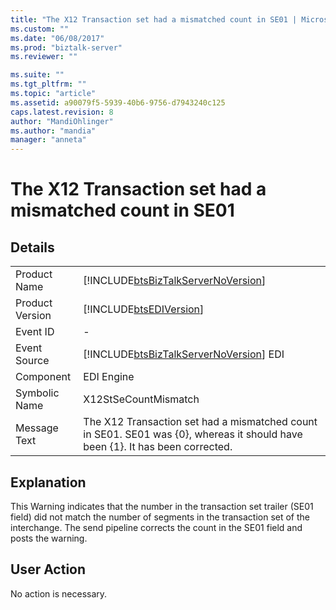 ```yaml
---
title: "The X12 Transaction set had a mismatched count in SE01 | Microsoft Docs"
ms.custom: ""
ms.date: "06/08/2017"
ms.prod: "biztalk-server"
ms.reviewer: ""

ms.suite: ""
ms.tgt_pltfrm: ""
ms.topic: "article"
ms.assetid: a90079f5-5939-40b6-9756-d7943240c125
caps.latest.revision: 8
author: "MandiOhlinger"
ms.author: "mandia"
manager: "anneta"
---
```

# The X12 Transaction set had a mismatched count in SE01
## Details  
  
|                 |                                                                                                                               |
|-----------------|-------------------------------------------------------------------------------------------------------------------------------|
|  Product Name   |                      [!INCLUDE[btsBizTalkServerNoVersion](../includes/btsbiztalkservernoversion-md.md)]                       |
| Product Version |                                  [!INCLUDE[btsEDIVersion](../includes/btsediversion-md.md)]                                   |
|    Event ID     |                                                               -                                                               |
|  Event Source   |                    [!INCLUDE[btsBizTalkServerNoVersion](../includes/btsbiztalkservernoversion-md.md)] EDI                     |
|    Component    |                                                          EDI Engine                                                           |
|  Symbolic Name  |                                                     X12StSeCountMismatch                                                      |
|  Message Text   | The X12 Transaction set had a mismatched count in SE01. SE01 was {0}, whereas it should have been {1}. It has been corrected. |
  
## Explanation  
 This Warning indicates that the number in the transaction set trailer (SE01 field) did not match the number of segments in the transaction set of the interchange. The send pipeline corrects the count in the SE01 field and posts the warning.  
  
## User Action  
 No action is necessary.